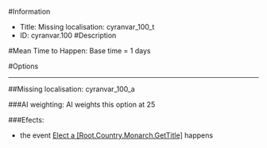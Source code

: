 #Information
 - Title: Missing localisation: cyranvar_100_t
 - ID: cyranvar.100
#Description

#Mean Time to Happen:
Base time = 1 days

#Options

___
##Missing localisation: cyranvar_100_a

###AI weighting:
AI weights this option at 25


###Efects:<ul><li>the event [Elect a [Root.Country.Monarch.GetTitle]](../events/elect_a_root_country_monarch_gettitle.md) happens</li></ul>

